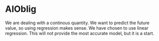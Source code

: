 # AIOblig

We are dealing with a continous quantity.
We want to predict the future value, so using regression makes sense.
We have chosen to use linear regression. This will not provide the most accurate model, but it is a start. 
